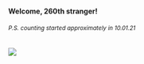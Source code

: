 #### Welcome, 260th stranger!

###### <sup>P.S. counting started approximately in 10.01.21</sup>

<img src="https://kraftwerk28.pp.ua/vcnt.png"></img>
